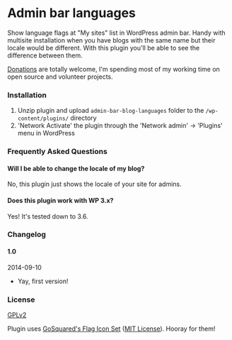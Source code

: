 # Admin bar languages

Show language flags at "My sites" list in WordPress admin bar. Handy with multisite installation when you have blogs with the same name but their locale would be different. With this plugin you'll be able to see the difference between them.

[Donations](http://www.mikaelkorpela.fi/volunteering/) are totally welcome, I'm spending most of my working time on open source and volunteer projects.

### Installation

1. Unzip plugin and upload `admin-bar-blog-languages` folder to the `/wp-content/plugins/` directory
2. 'Network Activate' the plugin through the 'Network admin' -> 'Plugins' menu in WordPress

### Frequently Asked Questions

#### Will I be able to change the locale of my blog?

No, this plugin just shows the locale of your site for admins.

#### Does this plugin work with WP 3.x?

Yes! It's tested down to 3.6.

### Changelog

#### 1.0
2014-09-10
* Yay, first version!


### License
[GPLv2](http://www.gnu.org/licenses/gpl-2.0.html)

Plugin uses [GoSquared's Flag Icon Set](https://github.com/gosquared/flags) ([MIT License](https://github.com/gosquared/flags/blob/master/LICENSE.txt)). Hooray for them!
